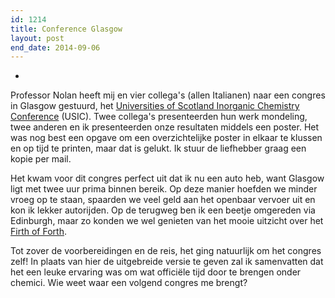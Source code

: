 ```yaml
---
id: 1214
title: Conference Glasgow
layout: post
end_date: 2014-09-06
---
```

-
Professor Nolan heeft mij en vier collega's (allen Italianen) naar een congres in Glasgow gestuurd, het [Universities of Scotland Inorganic Chemistry Conference](http://www2.chem.gla.ac.uk/usic2014/index.php?page=information) (USIC). Twee collega's presenteerden hun werk mondeling, twee anderen en ik presenteerden onze resultaten middels een poster. Het was nog best een opgave om een overzichtelijke poster in elkaar te klussen en op tijd te printen, maar dat is gelukt. Ik stuur de liefhebber graag een kopie per mail.

Het kwam voor dit congres perfect uit dat ik nu een auto heb, want Glasgow ligt met twee uur prima binnen bereik. Op deze manier hoefden we minder vroeg op te staan, spaarden we veel geld aan het openbaar vervoer uit en kon ik lekker autorijden. Op de terugweg ben ik een beetje omgereden via Edinburgh, maar zo konden we wel genieten van het mooie uitzicht over het [Firth of Forth](http://www.scottish-places.info/features/featurefirst1120.html).

Tot zover de voorbereidingen en de reis, het ging natuurlijk om het congres zelf! In plaats van hier de uitgebreide versie te geven zal ik samenvatten dat het een leuke ervaring was om wat officiële tijd door te brengen onder chemici. Wie weet waar een volgend congres me brengt?